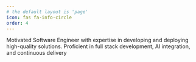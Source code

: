 ```yaml
---
# the default layout is 'page'
icon: fas fa-info-circle
order: 4
---
```


Motivated Software Engineer with expertise in developing and deploying high-quality solutions. Proficient in full stack development, AI integration, and continuous delivery
